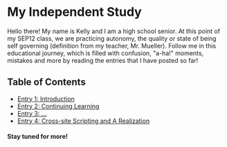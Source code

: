 # My Independent Study 

Hello there! My name is Kelly and I am a high school senior. At this point of my SEP12 class, we are practicing autonomy, the quality or state of being self governing (definition from my teacher, Mr. Mueller). Follow me in this educational journey, which is filled with confusion, "a-ha!" moments, mistakes and more by reading the entries that I have posted so far!  

## Table of Contents   
* [Entry 1: Introduction](entries/entry1.md)   
* [Entry 2: Continuing Learning](entries/entry2.md) 
* [Entry 3: ...](entries/entry3.md)
* [Entry 4: Cross-site Scripting and A Realization](entries/entry4.md)

#### Stay tuned for more!  
